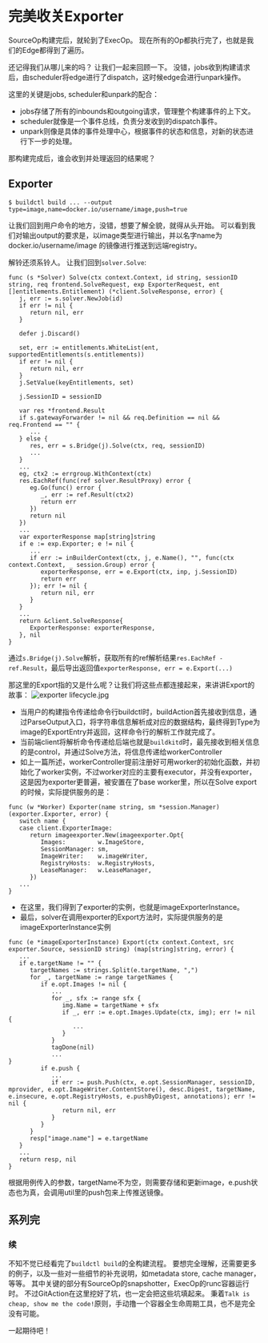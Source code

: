 # 完美收关Exporter

SourceOp构建完后，就轮到了ExecOp。
现在所有的Op都执行完了，也就是我们的Edge都得到了遍历。

还记得我们从哪儿来的吗？
让我们一起来回顾一下。
没错，jobs收到构建请求后，由scheduler将edge进行了dispatch，这时候edge会进行unpark操作。

这里的关键是jobs, scheduler和unpark的配合：
- jobs存储了所有的inbounds和outgoing请求，管理整个构建事件的上下文。
- scheduler就像是一个事件总线，负责分发收到的dispatch事件。
- unpark则像是具体的事件处理中心，根据事件的状态和信息，对新的状态进行下一步的处理。

那构建完成后，谁会收到并处理返回的结果呢？

## Exporter
```shell
$ buildctl build ... --output type=image,name=docker.io/username/image,push=true
```
让我们回到用户命令的地方，没错，想要了解全貌，就得从头开始。
可以看到我们对输出output的要求是，以image类型进行输出，并以名字name为docker.io/username/image 的镜像进行推送到远端registry。

解铃还须系铃人。
让我们回到`solver.Solve`:
```golang
func (s *Solver) Solve(ctx context.Context, id string, sessionID string, req frontend.SolveRequest, exp ExporterRequest, ent []entitlements.Entitlement) (*client.SolveResponse, error) {
   j, err := s.solver.NewJob(id)
   if err != nil {
      return nil, err
   }

   defer j.Discard()

   set, err := entitlements.WhiteList(ent, supportedEntitlements(s.entitlements))
   if err != nil {
      return nil, err
   }
   j.SetValue(keyEntitlements, set)

   j.SessionID = sessionID

   var res *frontend.Result
   if s.gatewayForwarder != nil && req.Definition == nil && req.Frontend == "" {
      ...
   } else {
      res, err = s.Bridge(j).Solve(ctx, req, sessionID)
      ...
   }
   ...
   eg, ctx2 := errgroup.WithContext(ctx)
   res.EachRef(func(ref solver.ResultProxy) error {
      eg.Go(func() error {
         _, err := ref.Result(ctx2)
         return err
      })
      return nil
   })
   ...
   var exporterResponse map[string]string
   if e := exp.Exporter; e != nil {
      ...
      if err := inBuilderContext(ctx, j, e.Name(), "", func(ctx context.Context, _ session.Group) error {
         exporterResponse, err = e.Export(ctx, inp, j.SessionID)
         return err
      }); err != nil {
         return nil, err
      }
   }
   ...
   return &client.SolveResponse{
      ExporterResponse: exporterResponse,
   }, nil
}
```
通过`s.Bridge(j).Solve`解析，获取所有的ref解析结果`res.EachRef - ref.Result`，最后导出返回值`exporterResponse, err = e.Export(...)`

那这里的Export指的又是什么呢？让我们将这些点都连接起来，来讲讲Export的故事：
![exporter lifecycle.jpg](https://p1-juejin.byteimg.com/tos-cn-i-k3u1fbpfcp/a53ca7440f8447558533e6328ebfde11~tplv-k3u1fbpfcp-watermark.image?)

* 当用户的构建指令传递给命令行buildctl时，buildAction首先接收到信息，通过ParseOutput入口，将字符串信息解析成对应的数据结构，最终得到Type为image的ExportEntry并返回，这样命令行的解析工作就完成了。
* 当前端client将解析命令传递给后端也就是`buildkitd`时，最先接收到相关信息的是control，并通过Solve方法，将信息传递给workerController
* 如上一篇所述，workerController提前注册好可用worker的初始化函数，并初始化了worker实例，不过worker对应的主要有executor，并没有exporter，这是因为exporter更普遍，被安置在了base worker里，所以在Solve export的时候，实际提供服务的是：
```golang
func (w *Worker) Exporter(name string, sm *session.Manager) (exporter.Exporter, error) {
   switch name {
   case client.ExporterImage:
      return imageexporter.New(imageexporter.Opt{
         Images:         w.ImageStore,
         SessionManager: sm,
         ImageWriter:    w.imageWriter,
         RegistryHosts:  w.RegistryHosts,
         LeaseManager:   w.LeaseManager,
      })
   ...
}
```
* 在这里，我们得到了exporter的实例，也就是imageExporterInstance。
* 最后，solver在调用exporter的Export方法时，实际提供服务的是imageExporterInstance实例
```golang
func (e *imageExporterInstance) Export(ctx context.Context, src exporter.Source, sessionID string) (map[string]string, error) {
   ...
   if e.targetName != "" {
      targetNames := strings.Split(e.targetName, ",")
      for _, targetName := range targetNames {
         if e.opt.Images != nil {
            ...
            for _, sfx := range sfx {
               img.Name = targetName + sfx
               if _, err := e.opt.Images.Update(ctx, img); err != nil {
                  ...
               }
            }
            tagDone(nil)
            ...
}
         if e.push {
            ...
            if err := push.Push(ctx, e.opt.SessionManager, sessionID, mprovider, e.opt.ImageWriter.ContentStore(), desc.Digest, targetName, e.insecure, e.opt.RegistryHosts, e.pushByDigest, annotations); err != nil {
               return nil, err
            }
         }
      }
      resp["image.name"] = e.targetName
   }
   ...
   return resp, nil
}
```
根据用例传入的参数，targetName不为空，则需要存储和更新image，e.push状态也为真，会调用util里的push包来上传推送镜像。

系列完
----

### 续
不知不觉已经看完了`buildctl build`的全构建流程。
要想完全理解，还需要更多的例子，以及一些对一些细节的补充说明，如metadata store, cache manager，等等。
其中关键的部分有SourceOp的snapshotter，ExecOp的runc容器运行时。
不过GitAction在这里挖好了坑，也一定会把这些坑填起来。
秉着`Talk is cheap, show me the code!`原则，手动撸一个容器全生命周期工具，也不是完全没有可能。

一起期待吧！
